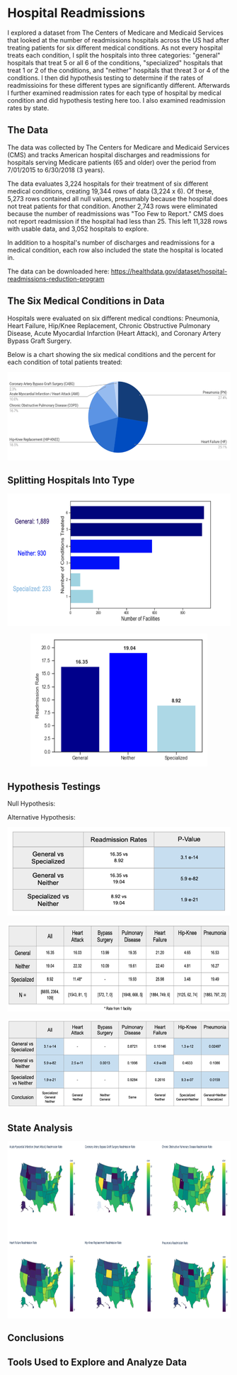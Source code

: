 # Hospital Readmissions

I explored a dataset from The Centers of Medicare and Medicaid Services that looked at the number of readmissions hospitals across the US had after treating patients for six different medical conditions. As not every hospital treats each condition, I split the hospitals into three categories: "general" hospitals that treat 5 or all 6 of the conditions, "specialized" hospitals that treat 1 or 2 of the conditions, and "neither" hospitals that threat 3 or 4 of the conditions. I then did hypothesis testing to determine if the rates of readmissioins for these different types are significantly different. Afterwards I further examined readmission rates for each type of hospital by medical condition and did hypothesis testing here too. I also examined readmission rates by state.

## The Data

The data was collected by The Centers for Medicare and Medicaid Services (CMS) and tracks American hospital discharges and readmissions for hospitals serving Medicare patients (65 and older) over the period from 7/01/2015 to 6/30/2018 (3 years).

The data evaluates 3,224 hospitals for their treatment of six different medical conditions, creating 19,344 rows of data (3,224 x 6). Of these, 5,273 rows contained all null values, presumably because the hospital does not treat patients for that condition. Another 2,743 rows were eliminated because the number of readmissions was "Too Few to Report." CMS does not report readmission if the hospital had less than 25. This left 11,328 rows with usable data, and 3,052 hospitals to explore.

In addition to a hospital's number of discharges and readmissions for a medical condition, each row also included the state the hospital is located in.

The data can be downloaded here: https://healthdata.gov/dataset/hospital-readmissions-reduction-program

## The Six Medical Conditions in Data

Hospitals were evaluated on six different medical condtions: Pneumonia, Heart Failure, Hip/Knee Replacement, Chronic Obstructive Pulmonary Disease, Acute Myocardial Infarction (Heart Attack), and Coronary Artery Bypass Graft Surgery.
    
Below is a chart showing the six medical conditions and the percent for each condition of total patients treated:
<p align="center">
<img src="Images/Pie_Chart.png" width="600" height="200">
<p/>

## Splitting Hospitals Into Type

<p align="center">
<img src="Images/num_fac_2.png" width="600" height="300">
<p/>

<p align="center">
<img src="Images/rrbytype.png" width="400" height="300">
<p/>

## Hypothesis Testings

Null Hypothesis:

Alternative Hypothesis:

<p align="center">
<img src="Images/rate_table.png" width="600" height="200">
<p/>

<p align="center">
<img src="Images/all_conditions_table.png" width="600" height="200">
<p/>

<p align="center">
<img src="Images/all_p_value_table.png" width="600" height="200">
<p/>

## State Analysis

<p align="center">
<img src="Images/combined_maps.png" width="800" height="400">
<p/>

## Conclusions


## Tools Used to Explore and Analyze Data
